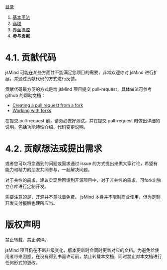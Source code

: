 [目录](index.md)

1. [基本用法](1.usage.md)
2. [选项](2.options.md)
3. [界面操控](3.operation.md)
4. **参与贡献**

4.1. 贡献代码
===

jsMind 可能在某些方面并不能满足您项目的需要，非常欢迎你对 jsMind 进行扩展，并通过贡献代码的方式进行反馈。

贡献代码最方便的方式是给 jsMind 项目提交 pull-request，具体做法可参考 github 的帮助文档：

* [Creating a pull request from a fork](https://help.github.com/en/articles/creating-a-pull-request-from-a-fork)
* [Working with forks](https://help.github.com/en/articles/working-with-forks)

在提交 pull-request 前，请务必做好测试，并在提交 pull-request 时做出详细的说明，包括功能特性介绍、代码变更说明。

4.2. 贡献想法或提出需求
===

或者您可以将您遇到的问题或需求通过 issue 的方式提出来供大家讨论，希望有能力和精力的朋友共同参与，一起解决问题。

对于共性的需求，建议实现后回馈到开源项目中，对于非共性的需求，可fork出独立仓库进行定制开发。

需要注意的是，开源并不意味着免费。 jsMind 本身并不限制商业使用，但为定制开发支付报酬也理所应当。

版权声明
===

禁止转载、禁止演绎。

jsMind 项目仍在不断升级变化，版本更新时会同时更新对应的文档。为避免给使用者带来困惑，在没有得到书面许可前，禁止转载本文档，同时禁止对本文档进行任何形式的更改。
